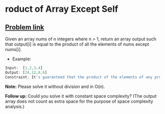 # roduct of Array Except Self

## [Problem link](https://leetcode.com/problems/product-of-array-except-self/)

Given an array nums of n integers where n > 1,  return an array output such that output[i] is equal to the product of all the elements of nums except nums[i].

- Example:

```js
Input:  [1,2,3,4]
Output: [24,12,8,6]
Constraint: It's guaranteed that the product of the elements of any prefix or suffix of the array (including the whole array) fits in a 32 bit integer.
```

**Note:** Please solve it without division and in O(n).  

**Follow up:**
Could you solve it with constant space complexity? (The output array does not count as extra space for the purpose of space complexity analysis.)
